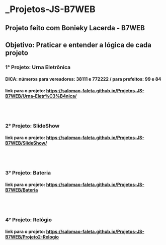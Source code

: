 # _Projetos-JS-B7WEB

 ## Projeto feito com Bonieky Lacerda - B7WEB
 ## Objetivo: Praticar e entender a lógica de cada projeto

 ### 1° Projeto: Urna Eletrônica 
 #### DICA: números para vereadores: 38111 e 772222 / para prefeitos: 99 e 84 
 #### link para o projeto: https://salomao-faleta.github.io/Projetos-JS-B7WEB/Urna-Eletr%C3%B4nica/

<br><br>

 ### 2° Projeto: SlideShow

 #### link para o projeto: https://salomao-faleta.github.io/Projetos-JS-B7WEB/SlideShow/

<br><br>

 ### 3° Projeto: Bateria

 #### link para o projeto: https://salomao-faleta.github.io/Projetos-JS-B7WEB/Bateria

 <br><br>

 ### 4° Projeto: Relógio

 #### link para o projeto: https://salomao-faleta.github.io/Projetos-JS-B7WEB/Projeto2-Relogio
